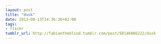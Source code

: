 ```yaml
---
layout: post
title: "dusk"
date: 2013-08-13T14:36:36+02:00
tags:
- flickr
tumblr_url: http://fabiantheblind.tumblr.com/post/58146066222/dusk
---
```

